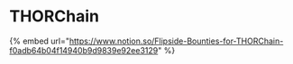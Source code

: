 # THORChain

{% embed url="https://www.notion.so/Flipside-Bounties-for-THORChain-f0adb64b04f14940b9d9839e92ee3129" %}
